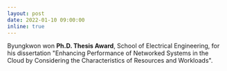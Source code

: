 ```yaml
---
layout: post
date: 2022-01-10 09:00:00
inline: true
---
```


<!-- [BWA-MEME](https://academic.oup.com/bioinformatics/advance-article/doi/10.1093/bioinformatics/btac137/6543607) was accepted to Bioinformatics'22. -->

Byungkwon won **Ph.D. Thesis Award**, School of Electrical Engineering, for his dissertation "Enhancing Performance of Networked Systems in the Cloud by Considering the Characteristics of Resources and Workloads".